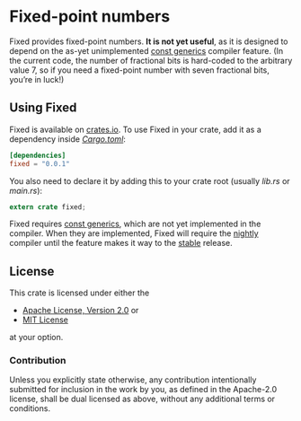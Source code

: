 <!-- Copyright © 2018 Trevor Spiteri -->

<!-- Copying and distribution of this file, with or without
modification, are permitted in any medium without royalty provided the
copyright notice and this notice are preserved. This file is offered
as-is, without any warranty. -->

# Fixed-point numbers

Fixed provides fixed-point numbers. **It is not yet useful**, as it is
designed to depend on the as-yet unimplemented [const generics]
compiler feature. (In the current code, the number of fractional bits
is hard-coded to the arbitrary value 7, so if you need a fixed-point
number with seven fractional bits, you’re in luck!)

## Using Fixed

Fixed is available on [crates.io][fixed crate]. To use Fixed in your
crate, add it as a dependency inside [*Cargo.toml*]:

```toml
[dependencies]
fixed = "0.0.1"
```

You also need to declare it by adding this to your crate root (usually
*lib.rs* or *main.rs*):

```rust
extern crate fixed;
```

Fixed requires [const generics], which are not yet implemented in the
compiler. When they are implemented, Fixed will require the
[nightly][channels] compiler until the feature makes it way to the
[stable][channels] release.

## License

This crate is licensed under either the

 * [Apache License, Version 2.0][LICENSE-APACHE] or
 * [MIT License][LICENSE-MIT]

at your option.

### Contribution

Unless you explicitly state otherwise, any contribution intentionally
submitted for inclusion in the work by you, as defined in the
Apache-2.0 license, shall be dual licensed as above, without any
additional terms or conditions.

[*Cargo.toml*]: https://doc.rust-lang.org/cargo/guide/dependencies.html
[LICENSE-APACHE]: https://www.apache.org/licenses/LICENSE-2.0
[LICENSE-MIT]: https://opensource.org/licenses/MIT
[channels]: https://doc.rust-lang.org/book/second-edition/appendix-07-nightly-rust.html
[const generics]: https://github.com/rust-lang/rust/issues/44580
[fixed crate]: https://crates.io/crates/fixed
